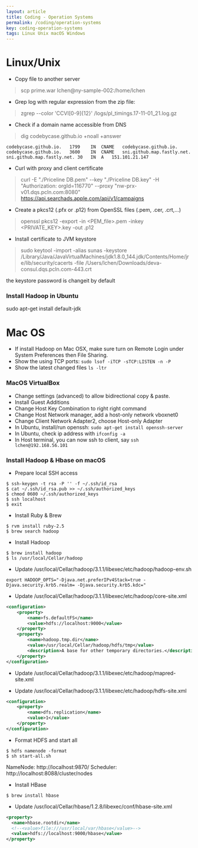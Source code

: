 ```yaml
---
layout: article
title: Coding - Operation Systems
permalink: /coding/operation-systems
key: coding-operation-systems
tags: Linux Unix macOS Windows
---
```


# Linux/Unix

- Copy file to another server

> scp prime.war lchen@ny-sample-002:/home/lchen

- Grep log with regular expression from the zip file:

> zgrep --color 'CCVI[0-9]\{12\}' /logs/pl_timings.17-11-01_21.log.gz

- Check if a domain name accessible from DNS

> dig codebycase.github.io +noall +answer

```
codebycase.github.io.	1799	IN	CNAME	codebycase.github.io.
codebycase.github.io.	3600	IN	CNAME	sni.github.map.fastly.net.
sni.github.map.fastly.net. 30	IN	A	151.101.21.147
```

- Curl with proxy and client certificate

> curl -E "./Priceline DB.pem" --key "./Priceline DB.key" -H "Authorization: orgId=116770"  --proxy "nw-prx-v01.dqs.pcln.com:8080" https://api.searchads.apple.com/api/v1/campaigns

- Create a pkcs12 (.pfx or .p12) from OpenSSL files (.pem, .cer, .crt,...)

>openssl pkcs12 -export -in <PEM_file>.pem -inkey <PRIVATE_KEY>.key -out <FILENAME>.p12

- Install certificate to JVM keystore

>sudo keytool -import -alias sunas -keystore /Library/Java/JavaVirtualMachines/jdk1.8.0_144.jdk/Contents/Home/jre/lib/security/cacerts -file /Users/lchen/Downloads/deva-consul.dqs.pcln.com-443.crt

the keystore password is changeit by default

### Install Hadoop in Ubuntu

sudo apt-get install default-jdk

# Mac OS


- If install Hadoop on Mac OSX, make sure turn on Remote Login under System Preferences then File Sharing.
- Show the using TCP ports: `sudo lsof -iTCP -sTCP:LISTEN -n -P`
- Show the latest changed files `ls -ltr`

### MacOS VirtualBox

- Change settings (advanced) to allow bidirectional copy & paste.
- Install Guest Additions
- Change Host Key Combination to right right command
- Change Host Network manager, add a host-only network vboxnet0
- Change Client Network Adapter2, choose Host-only Adapter
- In Ubuntu, install/run openssh: `sudo apt-get install openssh-server`
- In Ubuntu, check ip address with `ifconfig -a`
- In Host terminal, you can now ssh to client, say `ssh lchen@192.168.56.101`

### Install Hadoop & Hbase on macOS

- Prepare local SSH access

```
$ ssh-keygen -t rsa -P '' -f ~/.ssh/id_rsa
$ cat ~/.ssh/id_rsa.pub >> ~/.ssh/authorized_keys
$ chmod 0600 ~/.ssh/authorized_keys
$ ssh localhost
$ exit
```

- Install Ruby & Brew

```
$ rvm install ruby-2.5
$ brew search hadoop
```

- Install Hadoop

```
$ brew install hadoop
$ ls /usr/local/Cellar/hadoop
```

- Update /usr/local/Cellar/hadoop/3.1.1/libexec/etc/hadoop/hadoop-env.sh

```
export HADOOP_OPTS="-Djava.net.preferIPv4Stack=true -Djava.security.krb5.realm= -Djava.security.krb5.kdc="
```

- Update /usr/local/Cellar/hadoop/3.1.1/libexec/etc/hadoop/core-site.xml

```xml
<configuration>
    <property>
        <name>fs.defaultFS</name>
        <value>hdfs://localhost:9000</value>
    </property>
    <property>
        <name>hadoop.tmp.dir</name>
        <value>/usr/local/Cellar/hadoop/hdfs/tmp</value>
        <description>A base for other temporary directories.</description>
    </property>
</configuration>
```

- Update /usr/local/Cellar/hadoop/3.1.1/libexec/etc/hadoop/mapred-site.xml


- Update /usr/local/Cellar/hadoop/3.1.1/libexec/etc/hadoop/hdfs-site.xml

```xml
<configuration>
    <property>
        <name>dfs.replication</name>
        <value>1</value>
    </property>
</configuration>
```

- Format HDFS and start all

```
$ hdfs namenode -format
$ sh start-all.sh
```

NameNode: http://localhost:9870/
Scheduler: http://localhost:8088/cluster/nodes

- Install HBase

```
$ brew install hbase
```

- Update /usr/local/Cellar/hbase/1.2.8/libexec/conf/hbase-site.xml

```xml
<property>
  <name>hbase.rootdir</name>
  <!--<value>file:///usr/local/var/hbase</value>-->
  <value>hdfs://localhost:9000/hbase</value>
</property>
```
